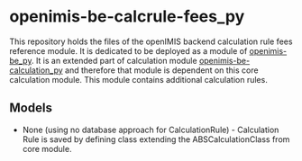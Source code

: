 # openimis-be-calcrule-fees_py
This repository holds the files of the openIMIS backend calculation rule fees reference module.
It is dedicated to be deployed as a module of [openimis-be_py](https://github.com/openimis/openimis-be_py). It is an 
extended part of calculation module [openimis-be-calculation_py](https://github.com/openimis/openimis-be-calculation_py) 
and therefore that module is dependent on this core calculation module. This module contains additional calculation rules. 

## Models
  - None (using no database approach for CalculationRule) - Calculation Rule is saved by defining class 
    extending the ABSCalculationClass from core module.

